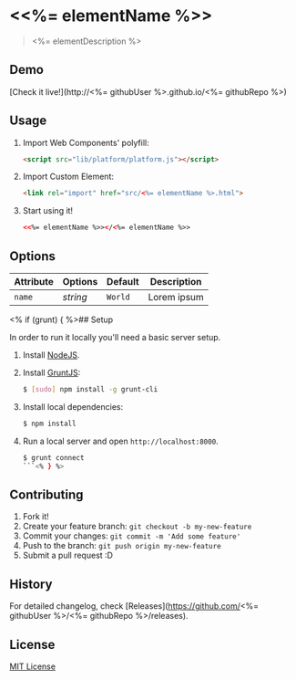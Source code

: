 # &lt;<%= elementName %>&gt;

> <%= elementDescription %>

## Demo

[Check it live!](http://<%= githubUser %>.github.io/<%= githubRepo %>)

## Usage

1. Import Web Components' polyfill:

    ```html
    <script src="lib/platform/platform.js"></script>
    ```

2. Import Custom Element:

    ```html
    <link rel="import" href="src/<%= elementName %>.html">
    ```

3. Start using it!

    ```html
    <<%= elementName %>></<%= elementName %>>
    ```

## Options

Attribute  | Options                   | Default             | Description
---        | ---                       | ---                 | ---
`name`     | *string*                  | `World`             | Lorem ipsum

<% if (grunt) { %>## Setup

In order to run it locally you'll need a basic server setup.

1. Install [NodeJS](http://nodejs.org/download/).
2. Install [GruntJS](http://gruntjs.com/):

    ```sh
    $ [sudo] npm install -g grunt-cli
    ```

3. Install local dependencies:

    ```sh
    $ npm install
    ```

4. Run a local server and open `http://localhost:8000`.

    ```sh
    $ grunt connect
    ```<% } %>

## Contributing

1. Fork it!
2. Create your feature branch: `git checkout -b my-new-feature`
3. Commit your changes: `git commit -m 'Add some feature'`
4. Push to the branch: `git push origin my-new-feature`
5. Submit a pull request :D

## History

For detailed changelog, check [Releases](https://github.com/<%= githubUser %>/<%= githubRepo %>/releases).

## License

[MIT License](http://opensource.org/licenses/MIT)
